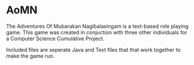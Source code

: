 # AoMN

The Adventures Of Mubarakan Nagibalasingam is a text-based role playing game. This game was created in conjuction with three other individuals for a Computer Science Cumulative Project. 

Included files are seperate Java and Text files that that work together to make the game run.
